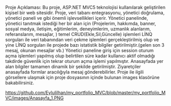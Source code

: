 Proje Açıklaması: 
Bu proje, ASP.NET MVC5 teknolojisi kullanılarak geliştirilen kişisel bir web sitesidir.
Proje, veri tabanı entegrasyonu, yönetici doğrulama, yönetici paneli ve  gibi önemli işlevsellikleri içerir. Yönetici panelinde,  yönetici tanıtmak istediği her bir alan için
(Projelerim, hakkımda, banner, sosyal medya, iletişim, eğitimlerim, deneyimlerim, uzmanlık alanlarım, referanslarım, mesajlar, ) temel CRUD(Ekle,Sil,Güncelle) işlemleri LİNQ sorguları ile 
veri tabanından veri çekme işlemleri gerçekleştirilmiş olup ve yine LİNQ sorguları ile projede bazı istatistik bilgiler getirilmiştir.(gelen son 3 mesaj, okunan mesajlar vb.)
Yönetici paneline giriş için session oturum açma işlemleri yapılmış olup belirtilen süre kadar kullanıcı aktif olmadığı takdirde güvenlik için tekrar oturum açma işlemi yapılmıştır.
Anasayfada yer alan bilgiler tamamen dinamik bir şekilde getirilmiştir. Ziyaretçiler anasayfada formlar aracılığıyla mesaj gönderebilirler. 
Proje ile ilgili görsellere ulaşmak için proje dosyasının içinde bulunan images klasörüne bakabilirsiniz.

https://github.com/Eylulilhan/my_portfolio_MVC/blob/master/my_portfolio_MVC/images/Anasayfa_1.PNG
